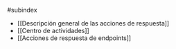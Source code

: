 #subindex 

- [[Descripción general de las acciones de respuesta]]
- [[Centro de actividades]]
- [[Acciones de respuesta de endpoints]] 






